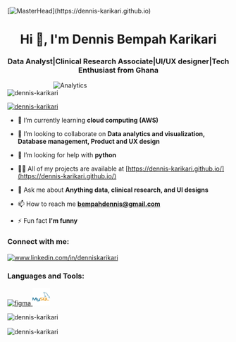 [![MasterHead]([https://encrypted-tbn0.gstatic.com/images?q=tbn:ANd9GcRWstXvCrjt5kLFco6esyZc3MZJDRgozn3wgg&s](https://encrypted-tbn0.gstatic.com/images?q=tbn:ANd9GcSO1n7N8HpcmX4xf95G_Ut_i-XHlddIOpxPPQ&s))](https://dennis-karikari.github.io)
<h1 align="center">Hi 👋, I'm Dennis Bempah Karikari</h1>
<h3 align="center">Data Analyst|Clinical Research Associate|UI/UX designer|Tech Enthusiast from Ghana</h3>
<img align="right" alt="Analytics" width="400" src="https://giphy.com/gifs/cartoon-character-2d-3oKIPEqDGUULpEU0aQ"

<p align="left"> <img src="https://komarev.com/ghpvc/?username=dennis-karikari&label=Profile%20views&color=0e75b6&style=flat" alt="dennis-karikari" /> </p>

<p align="left"> <a href="https://github.com/ryo-ma/github-profile-trophy"><img src="https://github-profile-trophy.vercel.app/?username=dennis-karikari" alt="dennis-karikari" /></a> </p>

- 🌱 I’m currently learning **cloud computing (AWS)**

- 👯 I’m looking to collaborate on **Data analytics and visualization, Database management, Product and UX design**

- 🤝 I’m looking for help with **python**

- 👨‍💻 All of my projects are available at [https://dennis-karikari.github.io/](https://dennis-karikari.github.io/)

- 💬 Ask me about **Anything data, clinical research, and UI designs**

- 📫 How to reach me **bempahdennis@gmail.com**

- ⚡ Fun fact **I'm funny**

<h3 align="left">Connect with me:</h3>
<p align="left">
<a href="https://linkedin.com/in/www.linkedin.com/in/denniskarikari" target="blank"><img align="center" src="https://raw.githubusercontent.com/rahuldkjain/github-profile-readme-generator/master/src/images/icons/Social/linked-in-alt.svg" alt="www.linkedin.com/in/denniskarikari" height="30" width="40" /></a>
</p>

<h3 align="left">Languages and Tools:</h3>
<p align="left"> <a href="https://www.figma.com/" target="_blank" rel="noreferrer"> <img src="https://www.vectorlogo.zone/logos/figma/figma-icon.svg" alt="figma" width="40" height="40"/> </a> <a href="https://www.mysql.com/" target="_blank" rel="noreferrer"> <img src="https://raw.githubusercontent.com/devicons/devicon/master/icons/mysql/mysql-original-wordmark.svg" alt="mysql" width="40" height="40"/> </a> </p>

<p><img align="center" src="https://github-readme-stats.vercel.app/api/top-langs?username=dennis-karikari&show_icons=true&locale=en&layout=compact" alt="dennis-karikari" /></p>

<p><img align="center" src="https://github-readme-streak-stats.herokuapp.com/?user=dennis-karikari&" alt="dennis-karikari" /></p>


